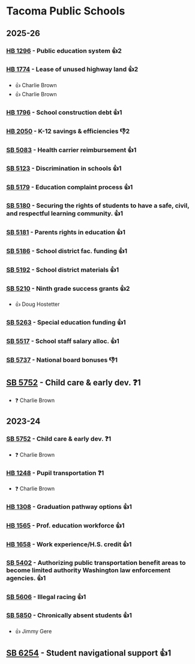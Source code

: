 # Tacoma Public Schools
## 2025-26

### [HB 1296](/bill/2025-26/hb/1296/) - Public education system 👍2  

### [HB 1774](/bill/2025-26/hb/1774/) - Lease of unused highway land 👍2  
* 👍 Charlie Brown
* 👍 Charlie Brown

### [HB 1796](/bill/2025-26/hb/1796/) - School construction debt 👍1  

### [HB 2050](/bill/2025-26/hb/2050/) - K-12 savings & efficiencies  👎2 

### [SB 5083](/bill/2025-26/sb/5083/) - Health carrier reimbursement 👍1  

### [SB 5123](/bill/2025-26/sb/5123/) - Discrimination in schools 👍1  

### [SB 5179](/bill/2025-26/sb/5179/) - Education complaint process 👍1  

### [SB 5180](/bill/2025-26/sb/5180/) - Securing the rights of students to have a safe, civil, and respectful learning community. 👍1  

### [SB 5181](/bill/2025-26/sb/5181/) - Parents rights in education 👍1  

### [SB 5186](/bill/2025-26/sb/5186/) - School district fac. funding 👍1  

### [SB 5192](/bill/2025-26/sb/5192/) - School district materials 👍1  

### [SB 5210](/bill/2025-26/sb/5210/) - Ninth grade success grants 👍2  
* 👍 Doug Hostetter

### [SB 5263](/bill/2025-26/sb/5263/) - Special education funding 👍1  

### [SB 5517](/bill/2025-26/sb/5517/) - School staff salary alloc. 👍1  

### [SB 5737](/bill/2025-26/sb/5737/) - National board bonuses  👎1 

## [SB 5752](/bill/2025-26/sb/5752/) - Child care & early dev.   ❓1
* ❓ Charlie Brown

## 2023-24

### [SB 5752](/bill/2023-24/sb/5752/) - Child care & early dev.   ❓1
* ❓ Charlie Brown

### [HB 1248](/bill/2023-24/hb/1248/) - Pupil transportation   ❓1
* ❓ Charlie Brown

### [HB 1308](/bill/2023-24/hb/1308/) - Graduation pathway options 👍1  

### [HB 1565](/bill/2023-24/hb/1565/) - Prof. education workforce 👍1  

### [HB 1658](/bill/2023-24/hb/1658/) - Work experience/H.S. credit 👍1  

### [SB 5402](/bill/2023-24/sb/5402/) - Authorizing public transportation benefit areas to become limited authority Washington law enforcement agencies. 👍1  

### [SB 5606](/bill/2023-24/sb/5606/) - Illegal racing 👍1  

### [SB 5850](/bill/2023-24/sb/5850/) - Chronically absent students 👍1  
* 👍 Jimmy Gere

## [SB 6254](/bill/2023-24/sb/6254/) - Student navigational support 👍1  
